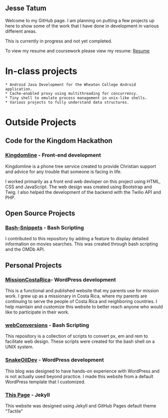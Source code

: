 ## Jesse Tatum 

Welcome to my GitHub page. 
I am planning on putting a few projects up here to show some of the work that I have done in development in various different areas. 

This is currently in progress and not yet completed.

To view my resume and coursework please view my resume: [Resume](/docs/JesseTatumResume.pdf)

# In-class projects
    * Android Java Development for the Wheaton College Android application.
    * Cache-enabled proxy using multithreading for concurrency.
    * Tiny shell to emulate process management in unix-like shells.
    * Various projects to fully understand data structures.

# Outside Projects
## Code for the Kingdom Hackathon
### [Kingdomline](/klweb/web/index.html) - Front-end development

Kingdomline is a phone tree service created to provide Christian support and advice for any trouble that someone is facing in life.

I worked primarily as a front end web devloper on this project using HTML, CSS and JavaScript. 
The web design was created using Bootstrap and Twig. 
I also helped the development of the backend with the Twilio API and PHP.

## Open Source Projects

### [Bash-Snippets](https://github.com/alexanderepstein/Bash-Snippets) - Bash Scripting
I contributed to this repository by adding a feature to display detailed information on movies searches. This was created through bash scripting and the OMDb API.

## Personal Projects

### [MissionCostaRica](http://missioncostarica.com)- WordPress development
This is a functional and published website that my parents use for mission work. 
I grew up as a missionary in Costa Rica, where my parents are continuing to serve the people of Costa Rica and neighboring countries.
I help maintain and customize this website to better reach anyone who would like to participate in their work.

### [webConversions](https://github.com/JTatum95/webConversions) - Bash Scripting
This repository is a collection of scripts to convert px, em and rem to facilitate web design. These scripts were created for the bash shell on a UNIX system.

### [SnakeOilDev](https://snakeoildev.wordpress.com) - WordPress development 
This blog was designed to have hands-on experience with WordPress and is not actually used beyond practice. I made this website from a default WordPress template that I customized.

### [This Page](JTatum95.github.io) - Jekyll
This website was designed using Jekyll and GitHub Pages default theme "Tactile"
